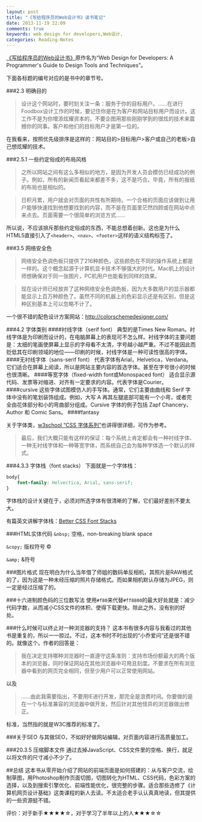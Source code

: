 ```yaml
---
layout: post
title: "《写给程序员的Web设计书》读书笔记"
date: 2013-11-19 22:09
comments: true
keywords: web design for developers,Web设计,
categories: Reading-Notes
---
```

<a href="http://book.douban.com/subject/6783748/" name="6783748" class="douban_book" target="_blank">《写给程序员的Web设计书》</a>原作名为“Web Design for Developers: A Programmer's Guide to Design Tools and Techniques”。

下面各标题的编号对应的是书中的章节号。

###2.3 明确目的
> 设计这个网站时，要时刻关注一条：服务于你的目标用户。……在进行Foodbox设计工作的时候，要记住你是在为客户和网站目标用户而设计。这工作不是为你增添炫耀资本的，不要企图用那些刚刚学到的很炫的技术来震撼你的同事。客户和他们的目标用户才是第一位的。

在我看来，按照优先级排序是这样的：网站目的>目标用户>客户或自己的老板>自己想炫耀的技术。
<!-- more -->
###2.5.1 一些约定俗成的布局风格
> 之所以网站之间有这么多相似的地方，是因为开发人员会模仿已经成功的例子。例如，所有的新闻页看起来都差不多，这不是巧合。毕竟，所有的报纸的布局也是相似的。

> 日积月累，用户就会对页面的共性有所期待。一个合格的页面应该做到让用户能够快速找到他想要找到的内容，而不是在页面里茫然四顾或在网站中点来点去。页面需要一个很简单的浏览方式……

所以说，不应该排斥那些约定俗成的东西，不能总想着创新。这也是为什么HTML5直接引入了`<header>`、`<nav>`、`<footer>`这样的语义结构标签了。

###3.5 网络安全色
> 网络安全色调色板只提供了216种颜色，这些颜色在不同的操作系统上都是一样的。这个概念起源于计算机显卡技术不够强大的时代。Mac机上的设计师想确保对于同一张图片，PC机用户也能看到同样的效果。

> 现在设计师已经放弃了这种网络安全色调色板，因为大多数用户的显示器都能显示上百万种颜色了。虽然不同的机器上的色彩显示还是有区别，但是这种区别基本上可以忽略不计了。

一个很不错的配色设计方案网站：http://colorschemedesigner.com/

###4.2 字体类别
####衬线字体（serif font）
典型的是Times New Roman。衬线字体是为印刷而设计的，在电脑屏幕上的表现可不怎么样。衬线字体的主要问题是：太细的笔画使屏幕上显示的字母看不太清，字号越小越严重。不过不能因此而贬低其在印刷领域的地位——印刷的时候，衬线字体是一种可读性很高的字体。
####无衬线字体（sans-serif font）
代表字体有Arial，Helvetica，Verdana。它们适合在屏幕上阅读，所以是网站主要内容的首选字体。甚至在字号很小的时候也很清晰。
####等宽字体（fixed-width font或Monospaced font）
适合显示源代码、发票等对缩进、对齐有一定要求的内容。代表字体是Courier。
####cursive
这些字体试图模仿人的手写体。通常，它们主要由曲线和 Serif 字体中没有的笔划装饰组成。例如，大写 A 再其左腿底部可能有一个小弯，或者完全由花体部分和小的弯曲部分组成。Cursive 字体的例子包括 Zapf Chancery、Author 和 Comic Sans。
####fantasy

关于字体类，<a href="http://www.w3school.com.cn/css/css_font-family.asp" target="_blank">w3school “CSS 字体系列”</a>也讲得很详细，可作为参考。

> 最后，我们大概只能有这样的保证：每个系统上肯定都会有一种衬线字体、一种无衬线字体和一种等宽字体，而系统自己会为每种字体选一个默认的样式。

###4.3.3 字体栈（font stacks）
下面就是一个字体栈：
``` css
body{
	font-family: Helvectica, Arial, sans-serif;
}
```
字体栈的设计关键在于，必须对所选字体有很清晰的了解，它们最好差别不要太大。

有篇英文讲解字体栈：<a href="http://unitinteractive.com/blog/2008/06/26/better-css-font-stacks/" target="_blank">Better CSS Font Stacks</a>

###HTML实体代码
`&nbsp;` 空格，non-breaking blank space

`&copy;` 版权符号 &copy;

`&amp;` &amp;符号

###图片格式
现在明白为什么当年借了师姐的数码单反相机，其照片是RAW格式的了，因为这是一种未经压缩的照片存储格式。而如果相机默认存储为JPEG，则一定是经过压缩了的。

###十六进制颜色码的三位数写法
使用`#f80`来代替`#ff8800`的最大好处就是：减少代码字数，从而减小CSS文件的体积、使得下载更快。除此之外，没有别的好处。

###什么时候可以终止对一种浏览器的支持？
这本书有很多内容与我看过的其他书是重复的，所以一一掠过。不过，这本书时不时出现的“小乔爱问”还是很不错的。就像这个。作者的回答是：

> 我在决定支持哪种浏览器时一直遵守这条准则：支持市场份额最大的两个版本的浏览器，同时保证网站在其他浏览器中可用且刻度。不要求在所有浏览器中看到的网页完全相同，但至少用户可以正常使用网站。

以及

> ……由此我需要指出，不要用IE进行开发，那完全是浪费时间。你要做的是在一个与标准兼容的浏览器中做开发，然后针对其他怪异的浏览器做出修正。

标准，当然指的就是W3C推荐的标准了。

###关于SEO
与其做SEO，不如好好做网站编辑，对页面内容进行高质量加工。

###20.3.5 压缩脚本文件
通过去掉JavaScript、CSS文件里的空格、换行，就足以将文件的尺寸减小不少了。

##总结
这本书从零开始介绍了网站的前端页面是如何搭建的：从与客户交流，绘制草图，用Photoshop制作页面切图，切图转化为HTML、CSS代码，色彩方案的选择，以及到搜索引擎优化、前端性能优化，很完整的步骤。适合那些选修了《计算机网页设计基础》这类课程的新人去读。不太适合老手认认真真地读，但其提供的一些资源挺不错。

评价：对于新手★★★★☆，对于学习了半年以上的人★★★☆☆
